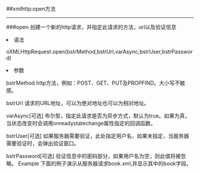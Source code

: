 ##xmlhttp:open方法
******
###open
创建一个新的http请求，并指定此请求的方法，url以及验证信息</br>

<li>语法

oXMLHttpRequest.open(bstrMethod,bstrUrl,varAsync,bstrUser,bstrPassword)

<li>参数

bstrMethod
http方法，例如：POST、GET、PUT及PROPFIND。大小写不敏感。

bstrUrl
请求的URL地址，可以为绝对地址也可以为相对地址。

varAsync[可选]
布尔型，指定此请求是否为异步方式，默认为true。如果为真，当状态改变时会调用onreadystatechange属性指定的回调函数。

bstrUser[可选]
如果服务器需要验证，此处指定用户名，如果未指定，当服务器需要验证时，会弹出验证窗口。

bstrPassword[可选]
验证信息中的密码部分，如果用户名为空，则此值将被忽略。
Example
下面的例子演示从服务器请求book.xml,并显示其中的book字段。

